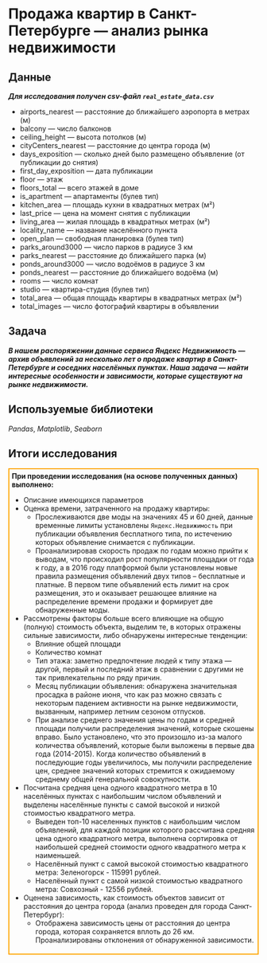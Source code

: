 # Продажа квартир в Санкт-Петербурге — анализ рынка недвижимости

## Данные

__*Для исследования получен csv-файл `real_estate_data.csv`*__

* airports_nearest — расстояние до ближайшего аэропорта в метрах (м)
* balcony — число балконов
* ceiling_height — высота потолков (м)
* cityCenters_nearest — расстояние до центра города (м)
* days_exposition — сколько дней было размещено объявление (от публикации до снятия)
* first_day_exposition — дата публикации
* floor — этаж
* floors_total — всего этажей в доме
* is_apartment — апартаменты (булев тип)
* kitchen_area — площадь кухни в квадратных метрах (м²)
* last_price — цена на момент снятия с публикации
* living_area — жилая площадь в квадратных метрах (м²)
* locality_name — название населённого пункта
* open_plan — свободная планировка (булев тип)
* parks_around3000 — число парков в радиусе 3 км
* parks_nearest — расстояние до ближайшего парка (м)
* ponds_around3000 — число водоёмов в радиусе 3 км
* ponds_nearest — расстояние до ближайшего водоёма (м)
* rooms — число комнат
* studio — квартира-студия (булев тип)
* total_area — общая площадь квартиры в квадратных метрах (м²)
* total_images — число фотографий квартиры в объявлении

## Задача

__*В нашем распоряжении данные сервиса Яндекс Недвижимость — архив объявлений за несколько лет о продаже квартир в Санкт-Петербурге и соседних населённых пунктах.
Наша задача — найти интересные особенности и зависимости, которые существуют на рынке недвижимости.*__


## Используемые библиотеки
*Pandas*, *Matplotlib*, *Seaborn*

## Итоги исследования
<div style="border:solid orange 2px; padding: 5px">

<div class="alert alert-info"> <b>При проведении исследования (на основе полученных данных) выполнено:</b></div>

- Описание имеющихся параметров
- Оценка времени, затраченного на продажу квартиры:
   - Прослеживаются две моды на значениях 45 и 60 дней, данные временные лимиты установлены `Яндекс.Недвижимость` при публикации объявления бесплатного типа, по истечению которых объявление снимается с публикации.
   - Проанализировав скорость продаж по годам можно прийти к выводам, что происходил рост популярности площадки от года к году, а в 2016 году платформой были установлены новые правила размещения объявлений двух типов – бесплатные и платные. В первом типе объявлений есть лимит на срок размещения, это и оказывает решающее влияние на распределение времени продажи и формирует две обнаруженные моды.
- Рассмотрены факторы больше всего влияющие на общую (полную) стоимость объекта, выделим те, в которых отражены сильные зависимости, либо обнаружены интересные тенденции:
   - Влияние общей площади
   - Количество комнат
   - Тип этажа: заметно предпочтение людей к типу этажа — другой, первый и последний этаж в сравнении с другими не так привлекательны по ряду причин.
   - Месяц публикации объявления: обнаружена значительная просадка в районе июня, что как раз можно связать с некоторым падением активности на рынке недвижимости, вызванным, например летним сезоном отпусков.
   - При анализе среднего значения цены по годам и средней площади получили распределения значений, которые скошены вправо. Было установлено, что это произошло из-за малого количества объявлений, которые были выложены в первые два года (2014-2015). Когда количество объявлений в последующие годы увеличилось, мы получили распределение цен, среднее значений которых стремится к ожидаемому среднему общей генеральной совокупности.
- Посчитана средняя цена одного квадратного метра в 10 населённых пунктах с наибольшим числом объявлений и выделены населённые пункты с самой высокой и низкой стоимостью квадратного метра.
   - Выведен топ-10 населенных пунктов с наибольшим числом объявлений, для каждой позиции которого рассчитана средняя цена одного квадратного метра, выполнена сортировка от наибольшей средней стоимости одного квадратного метра к наименьшей.
   - Населённый пункт с самой высокой стоимостью квадратного метра: Зеленогорск - 115991 рублей.
   - Населённый пункт с самой низкой стоимостью квадратного метра: Совхозный - 12556 рублей.
- Оценена зависимость, как стоимость объектов зависит от расстояния до центра города (анализ проведен для города Санкт-Петербург):
   - Отображена зависимость цены от расстояния до центра города, которая сохраняется вплоть до 26 км. Проанализированы отклонения от обнаруженной зависимости.
